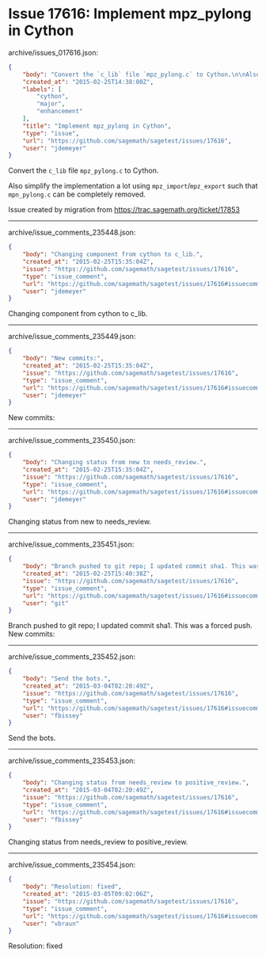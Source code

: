 # Issue 17616: Implement mpz_pylong in Cython

archive/issues_017616.json:
```json
{
    "body": "Convert the `c_lib` file `mpz_pylong.c` to Cython.\n\nAlso simplify the implementation a lot using `mpz_import`/`mpz_export` such that `mpn_pylong.c` can be completely removed.\n\nIssue created by migration from https://trac.sagemath.org/ticket/17853\n\n",
    "created_at": "2015-02-25T14:38:00Z",
    "labels": [
        "cython",
        "major",
        "enhancement"
    ],
    "title": "Implement mpz_pylong in Cython",
    "type": "issue",
    "url": "https://github.com/sagemath/sagetest/issues/17616",
    "user": "jdemeyer"
}
```
Convert the `c_lib` file `mpz_pylong.c` to Cython.

Also simplify the implementation a lot using `mpz_import`/`mpz_export` such that `mpn_pylong.c` can be completely removed.

Issue created by migration from https://trac.sagemath.org/ticket/17853





---

archive/issue_comments_235448.json:
```json
{
    "body": "Changing component from cython to c_lib.",
    "created_at": "2015-02-25T15:35:04Z",
    "issue": "https://github.com/sagemath/sagetest/issues/17616",
    "type": "issue_comment",
    "url": "https://github.com/sagemath/sagetest/issues/17616#issuecomment-235448",
    "user": "jdemeyer"
}
```

Changing component from cython to c_lib.



---

archive/issue_comments_235449.json:
```json
{
    "body": "New commits:",
    "created_at": "2015-02-25T15:35:04Z",
    "issue": "https://github.com/sagemath/sagetest/issues/17616",
    "type": "issue_comment",
    "url": "https://github.com/sagemath/sagetest/issues/17616#issuecomment-235449",
    "user": "jdemeyer"
}
```

New commits:



---

archive/issue_comments_235450.json:
```json
{
    "body": "Changing status from new to needs_review.",
    "created_at": "2015-02-25T15:35:04Z",
    "issue": "https://github.com/sagemath/sagetest/issues/17616",
    "type": "issue_comment",
    "url": "https://github.com/sagemath/sagetest/issues/17616#issuecomment-235450",
    "user": "jdemeyer"
}
```

Changing status from new to needs_review.



---

archive/issue_comments_235451.json:
```json
{
    "body": "Branch pushed to git repo; I updated commit sha1. This was a forced push. New commits:",
    "created_at": "2015-02-25T15:40:38Z",
    "issue": "https://github.com/sagemath/sagetest/issues/17616",
    "type": "issue_comment",
    "url": "https://github.com/sagemath/sagetest/issues/17616#issuecomment-235451",
    "user": "git"
}
```

Branch pushed to git repo; I updated commit sha1. This was a forced push. New commits:



---

archive/issue_comments_235452.json:
```json
{
    "body": "Send the bots.",
    "created_at": "2015-03-04T02:20:49Z",
    "issue": "https://github.com/sagemath/sagetest/issues/17616",
    "type": "issue_comment",
    "url": "https://github.com/sagemath/sagetest/issues/17616#issuecomment-235452",
    "user": "fbissey"
}
```

Send the bots.



---

archive/issue_comments_235453.json:
```json
{
    "body": "Changing status from needs_review to positive_review.",
    "created_at": "2015-03-04T02:20:49Z",
    "issue": "https://github.com/sagemath/sagetest/issues/17616",
    "type": "issue_comment",
    "url": "https://github.com/sagemath/sagetest/issues/17616#issuecomment-235453",
    "user": "fbissey"
}
```

Changing status from needs_review to positive_review.



---

archive/issue_comments_235454.json:
```json
{
    "body": "Resolution: fixed",
    "created_at": "2015-03-05T09:02:06Z",
    "issue": "https://github.com/sagemath/sagetest/issues/17616",
    "type": "issue_comment",
    "url": "https://github.com/sagemath/sagetest/issues/17616#issuecomment-235454",
    "user": "vbraun"
}
```

Resolution: fixed
